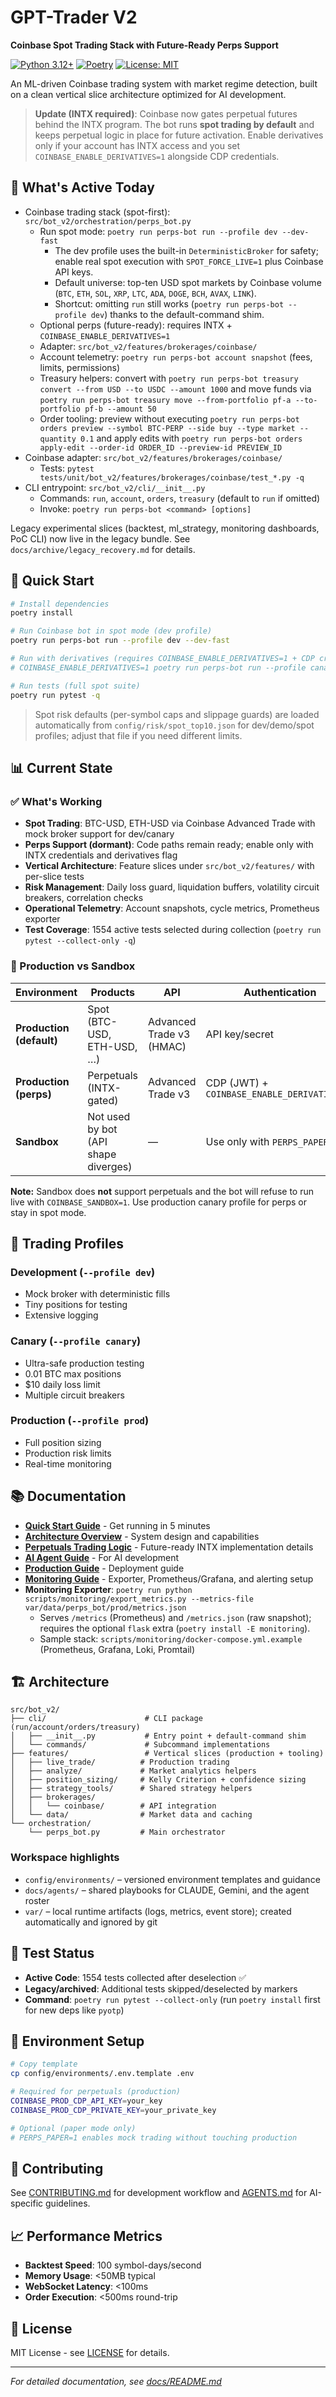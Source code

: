 # GPT-Trader V2

**Coinbase Spot Trading Stack with Future-Ready Perps Support**

[![Python 3.12+](https://img.shields.io/badge/python-3.12+-blue.svg)](https://www.python.org/downloads/)
[![Poetry](https://img.shields.io/badge/poetry-1.0+-orange.svg)](https://python-poetry.org/)
[![License: MIT](https://img.shields.io/badge/License-MIT-yellow.svg)](https://opensource.org/licenses/MIT)

An ML-driven Coinbase trading system with market regime detection, built on a clean vertical slice architecture optimized for AI development.

> **Update (INTX required)**: Coinbase now gates perpetual futures behind the INTX program. The bot runs **spot trading by default** and keeps perpetual logic in place for future activation. Enable derivatives only if your account has INTX access and you set `COINBASE_ENABLE_DERIVATIVES=1` alongside CDP credentials.

## 🔎 What's Active Today

- Coinbase trading stack (spot-first): `src/bot_v2/orchestration/perps_bot.py`
  - Run spot mode: `poetry run perps-bot run --profile dev --dev-fast`
    - The dev profile uses the built-in `DeterministicBroker` for safety; enable real spot execution with `SPOT_FORCE_LIVE=1` plus Coinbase API keys.
    - Default universe: top-ten USD spot markets by Coinbase volume (`BTC`, `ETH`, `SOL`, `XRP`, `LTC`, `ADA`, `DOGE`, `BCH`, `AVAX`, `LINK`).
    - Shortcut: omitting `run` still works (`poetry run perps-bot --profile dev`) thanks to the default-command shim.
  - Optional perps (future-ready): requires INTX + `COINBASE_ENABLE_DERIVATIVES=1`
  - Adapter: `src/bot_v2/features/brokerages/coinbase/`
  - Account telemetry: `poetry run perps-bot account snapshot` (fees, limits, permissions)
  - Treasury helpers: convert with `poetry run perps-bot treasury convert --from USD --to USDC --amount 1000`
    and move funds via `poetry run perps-bot treasury move --from-portfolio pf-a --to-portfolio pf-b --amount 50`
  - Order tooling: preview without executing `poetry run perps-bot orders preview --symbol BTC-PERP --side buy --type market --quantity 0.1`
    and apply edits with `poetry run perps-bot orders apply-edit --order-id ORDER_ID --preview-id PREVIEW_ID`
- Coinbase adapter: `src/bot_v2/features/brokerages/coinbase/`
  - Tests: `pytest tests/unit/bot_v2/features/brokerages/coinbase/test_*.py -q`
- CLI entrypoint: `src/bot_v2/cli/__init__.py`
  - Commands: `run`, `account`, `orders`, `treasury` (default to `run` if omitted)
  - Invoke: `poetry run perps-bot <command> [options]`

Legacy experimental slices (backtest, ml_strategy, monitoring dashboards, PoC CLI)
now live in the legacy bundle. See `docs/archive/legacy_recovery.md` for details.

## 🚀 Quick Start

```bash
# Install dependencies
poetry install

# Run Coinbase bot in spot mode (dev profile)
poetry run perps-bot run --profile dev --dev-fast

# Run with derivatives (requires COINBASE_ENABLE_DERIVATIVES=1 + CDP creds)
# COINBASE_ENABLE_DERIVATIVES=1 poetry run perps-bot run --profile canary

# Run tests (full spot suite)
poetry run pytest -q

```

> Spot risk defaults (per-symbol caps and slippage guards) are loaded automatically from `config/risk/spot_top10.json` for dev/demo/spot profiles; adjust that file if you need different limits.

## 📊 Current State

### ✅ What's Working
- **Spot Trading**: BTC-USD, ETH-USD via Coinbase Advanced Trade with mock broker support for dev/canary
- **Perps Support (dormant)**: Code paths remain ready; enable only with INTX credentials and derivatives flag
- **Vertical Architecture**: Feature slices under `src/bot_v2/features/` with per-slice tests
- **Risk Management**: Daily loss guard, liquidation buffers, volatility circuit breakers, correlation checks
- **Operational Telemetry**: Account snapshots, cycle metrics, Prometheus exporter
- **Test Coverage**: 1554 active tests selected during collection (`poetry run pytest --collect-only -q`)

### 🚨 Production vs Sandbox

| Environment | Products | API | Authentication |
|------------|----------|-----|----------------|
| **Production (default)** | Spot (BTC-USD, ETH-USD, …) | Advanced Trade v3 (HMAC) | API key/secret |
| **Production (perps)** | Perpetuals (INTX-gated) | Advanced Trade v3 | CDP (JWT) + `COINBASE_ENABLE_DERIVATIVES=1` |
| **Sandbox** | Not used by bot (API shape diverges) | — | Use only with `PERPS_PAPER=1` |

**Note:** Sandbox does **not** support perpetuals and the bot will refuse to run live with `COINBASE_SANDBOX=1`. Use production canary profile for perps or stay in spot mode.

## 🦺 Trading Profiles

### Development (`--profile dev`)
- Mock broker with deterministic fills
- Tiny positions for testing
- Extensive logging

### Canary (`--profile canary`)
- Ultra-safe production testing
- 0.01 BTC max positions
- $10 daily loss limit
- Multiple circuit breakers

### Production (`--profile prod`)
- Full position sizing
- Production risk limits
- Real-time monitoring

## 📚 Documentation

- **[Quick Start Guide](docs/QUICK_START.md)** - Get running in 5 minutes
- **[Architecture Overview](docs/ARCHITECTURE.md)** - System design and capabilities
- **[Perpetuals Trading Logic](docs/reference/trading_logic_perps.md)** - Future-ready INTX implementation details
- **[AI Agent Guide](docs/guides/agents.md)** - For AI development
- **[Production Guide](docs/guides/production.md)** - Deployment guide
- **[Monitoring Guide](docs/guides/monitoring.md)** - Exporter, Prometheus/Grafana, and alerting setup
- **Monitoring Exporter**: `poetry run python scripts/monitoring/export_metrics.py --metrics-file var/data/perps_bot/prod/metrics.json`
  - Serves `/metrics` (Prometheus) and `/metrics.json` (raw snapshot); requires the optional `flask` extra (`poetry install -E monitoring`).
  - Sample stack: `scripts/monitoring/docker-compose.yml.example` (Prometheus, Grafana, Loki, Promtail)

## 🏗️ Architecture

```
src/bot_v2/
├── cli/                      # CLI package (run/account/orders/treasury)
│   ├── __init__.py           # Entry point + default-command shim
│   └── commands/             # Subcommand implementations
├── features/                 # Vertical slices (production + tooling)
│   ├── live_trade/          # Production trading
│   ├── analyze/             # Market analytics helpers
│   ├── position_sizing/     # Kelly Criterion + confidence sizing
│   ├── strategy_tools/      # Shared strategy helpers
│   ├── brokerages/
│   │   └── coinbase/        # API integration
│   └── data/                # Market data and caching
└── orchestration/
    └── perps_bot.py         # Main orchestrator
```

### Workspace highlights
- `config/environments/` – versioned environment templates and guidance
- `docs/agents/` – shared playbooks for CLAUDE, Gemini, and the agent roster
- `var/` – local runtime artifacts (logs, metrics, event store); created automatically and ignored by git

## 🧪 Test Status

- **Active Code**: 1554 tests collected after deselection ✅
- **Legacy/archived**: Additional tests skipped/deselected by markers
- **Command**: `poetry run pytest --collect-only` (run `poetry install` first for new deps like `pyotp`)

## 🔧 Environment Setup

```bash
# Copy template
cp config/environments/.env.template .env

# Required for perpetuals (production)
COINBASE_PROD_CDP_API_KEY=your_key
COINBASE_PROD_CDP_PRIVATE_KEY=your_private_key

# Optional (paper mode only)
# PERPS_PAPER=1 enables mock trading without touching production
```

## 🤝 Contributing

See [CONTRIBUTING.md](CONTRIBUTING.md) for development workflow and [AGENTS.md](docs/agents/Agents.md) for AI-specific guidelines.

## 📈 Performance Metrics

- **Backtest Speed**: 100 symbol-days/second
- **Memory Usage**: <50MB typical
- **WebSocket Latency**: <100ms
- **Order Execution**: <500ms round-trip

## 📄 License

MIT License - see [LICENSE](LICENSE) for details.

---

*For detailed documentation, see [docs/README.md](docs/README.md)*
